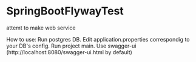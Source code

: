 # SpringBootFlywayTest
attemt to make web service

How to use:
Run postgres DB.
Edit application.properties correspondig to your DB's config.
Run project main.
Use swagger-ui (http://localhost:8080/swagger-ui.html by default)
